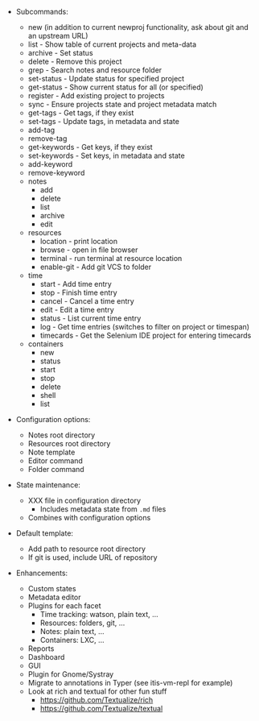 - Subcommands:
    + new (in addition to current newproj functionality, ask about git and an upstream URL)
    + list - Show table of current projects and meta-data
    + archive - Set status
    + delete - Remove this project
    + grep - Search notes and resource folder
    + set-status - Update status for specified project
    + get-status - Show current status for all (or specified)
    + register - Add existing project to projects
    + sync - Ensure projects state and project metadata match
    + get-tags - Get tags, if they exist
    + set-tags - Update tags, in metadata and state
    + add-tag
    + remove-tag
    + get-keywords - Get keys, if they exist
    + set-keywords - Set keys, in metadata and state
    + add-keyword
    + remove-keyword
    + notes
        - add
        - delete
        - list
        - archive
        - edit
    + resources
        - location - print location
        - browse - open in file browser
        - terminal - run terminal at resource location
        - enable-git - Add git VCS to folder
    + time
        - start - Add time entry
        - stop - Finish time entry
        - cancel - Cancel a time entry
        - edit - Edit a time entry
        - status - List current time entry
        - log - Get time entries (switches to filter on project or timespan)
        - timecards - Get the Selenium IDE project for entering timecards
    + containers
        - new
        - status
        - start
        - stop
        - delete
        - shell
        - list

- Configuration options:
    + Notes root directory
    + Resources root directory
    + Note template
    + Editor command
    + Folder command

- State maintenance:
    + XXX file in configuration directory
        * Includes metadata state from `.md` files
    + Combines with configuration options

- Default template:
    + Add path to resource root directory
    + If git is used, include URL of repository

- Enhancements:
    + Custom states
    + Metadata editor
    + Plugins for each facet
        * Time tracking: watson, plain text, ...
        * Resources: folders, git, ...
        * Notes: plain text, ...
        * Containers: LXC, ...
    + Reports
    + Dashboard
    + GUI
    + Plugin for Gnome/Systray
    + Migrate to annotations in Typer (see itis-vm-repl for example)
    + Look at rich and textual for other fun stuff
        * https://github.com/Textualize/rich
        * https://github.com/Textualize/textual